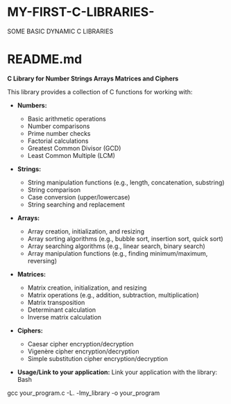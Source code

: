 # MY-FIRST-C-LIBRARIES-
SOME BASIC DYNAMIC C LIBRARIES
# README.md

**C Library for Number Strings Arrays Matrices and Ciphers**

This library provides a collection of C functions for working with:

* **Numbers:**
    * Basic arithmetic operations
    * Number comparisons
    * Prime number checks
    * Factorial calculations
    * Greatest Common Divisor (GCD)
    * Least Common Multiple (LCM)
* **Strings:**
    * String manipulation functions (e.g., length, concatenation, substring)
    * String comparison 
    * Case conversion (upper/lowercase)
    * String searching and replacement
* **Arrays:**
    * Array creation, initialization, and resizing
    * Array sorting algorithms (e.g., bubble sort, insertion sort, quick sort)
    * Array searching algorithms (e.g., linear search, binary search)
    * Array manipulation functions (e.g., finding minimum/maximum, reversing)
* **Matrices:**
    * Matrix creation, initialization, and resizing
    * Matrix operations (e.g., addition, subtraction, multiplication)
    * Matrix transposition
    * Determinant calculation
    * Inverse matrix calculation
* **Ciphers:**
    * Caesar cipher encryption/decryption
    * Vigenère cipher encryption/decryption
    * Simple substitution cipher encryption/decryption

* **Usage/Link to your application:**
Link your application with the library:
Bash

gcc your_program.c -L. -lmy_library -o your_program
